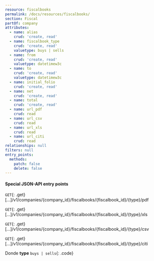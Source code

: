 ```yaml
---
resource: fiscalbooks
permalink: /docs/resources/fiscalbooks/
section: Fiscal
partOf: company
attributes:
  - name: alias
    crud: 'create, read'
  - name: fiscalbook_type
    crud: 'create, read'
    valuetype: buys | sells
  - name: from
    crud: 'create, read'
    valuetype: datetimew3c
  - name: to
    crud: 'create, read'
    valuetype: datetimew3c
  - name: initial_folio
    crud: 'create, read'
  - name: net
    crud: 'create, read'
  - name: total
    crud: 'create, read'
  - name: url_pdf
    crud: read
  - name: url_csv
    crud: read
  - name: url_xls
    crud: read
  - name: url_citi
    crud: read
relationships: null
filters: null
entry_points:
  methods:
    patch: false
    delete: false
---
```


#### Special JSON-API entry points
`GET`{: .get} [...]/v1/companies/{company_id}/fiscalbooks/{fiscalbook_id}/{type}/pdf

`GET`{: .get} [...]/v1/companies/{company_id}/fiscalbooks/{fiscalbook_id}/{type}/xls

`GET`{: .get} [...]/v1/companies/{company_id}/fiscalbooks/{fiscalbook_id}/{type}/csv

`GET`{: .get} [...]/v1/companies/{company_id}/fiscalbooks/{fiscalbook_id}/{type}/citi

Donde
**type** `buys | sells`{: .code}
